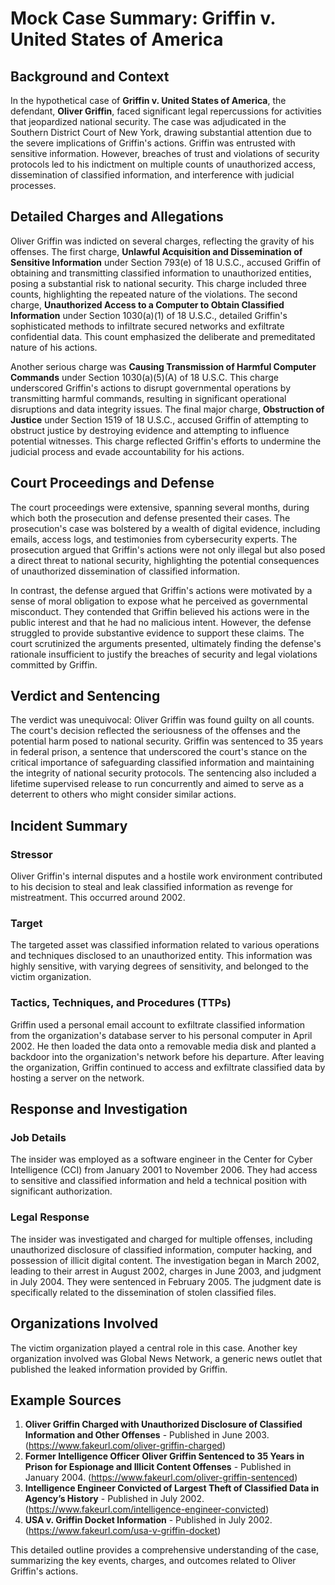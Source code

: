 # Mock Case Summary: Griffin v. United States of America

## Background and Context

In the hypothetical case of **Griffin v. United States of America**, the defendant, **Oliver Griffin**, faced significant legal repercussions for activities that jeopardized national security. The case was adjudicated in the Southern District Court of New York, drawing substantial attention due to the severe implications of Griffin's actions. Griffin was entrusted with sensitive information. However, breaches of trust and violations of security protocols led to his indictment on multiple counts of unauthorized access, dissemination of classified information, and interference with judicial processes.

## Detailed Charges and Allegations

Oliver Griffin was indicted on several charges, reflecting the gravity of his offenses. The first charge, **Unlawful Acquisition and Dissemination of Sensitive Information** under Section 793(e) of 18 U.S.C., accused Griffin of obtaining and transmitting classified information to unauthorized entities, posing a substantial risk to national security. This charge included three counts, highlighting the repeated nature of the violations. The second charge, **Unauthorized Access to a Computer to Obtain Classified Information** under Section 1030(a)(1) of 18 U.S.C., detailed Griffin's sophisticated methods to infiltrate secured networks and exfiltrate confidential data. This count emphasized the deliberate and premeditated nature of his actions.

Another serious charge was **Causing Transmission of Harmful Computer Commands** under Section 1030(a)(5)(A) of 18 U.S.C. This charge underscored Griffin's actions to disrupt governmental operations by transmitting harmful commands, resulting in significant operational disruptions and data integrity issues. The final major charge, **Obstruction of Justice** under Section 1519 of 18 U.S.C., accused Griffin of attempting to obstruct justice by destroying evidence and attempting to influence potential witnesses. This charge reflected Griffin's efforts to undermine the judicial process and evade accountability for his actions.

## Court Proceedings and Defense

The court proceedings were extensive, spanning several months, during which both the prosecution and defense presented their cases. The prosecution's case was bolstered by a wealth of digital evidence, including emails, access logs, and testimonies from cybersecurity experts. The prosecution argued that Griffin's actions were not only illegal but also posed a direct threat to national security, highlighting the potential consequences of unauthorized dissemination of classified information.

In contrast, the defense argued that Griffin's actions were motivated by a sense of moral obligation to expose what he perceived as governmental misconduct. They contended that Griffin believed his actions were in the public interest and that he had no malicious intent. However, the defense struggled to provide substantive evidence to support these claims. The court scrutinized the arguments presented, ultimately finding the defense's rationale insufficient to justify the breaches of security and legal violations committed by Griffin.

## Verdict and Sentencing

The verdict was unequivocal: Oliver Griffin was found guilty on all counts. The court's decision reflected the seriousness of the offenses and the potential harm posed to national security. Griffin was sentenced to 35 years in federal prison, a sentence that underscored the court's stance on the critical importance of safeguarding classified information and maintaining the integrity of national security protocols. The sentencing also included a lifetime supervised release to run concurrently and aimed to serve as a deterrent to others who might consider similar actions.

## Incident Summary

### Stressor

Oliver Griffin's internal disputes and a hostile work environment contributed to his decision to steal and leak classified information as revenge for mistreatment. This occurred around 2002.

### Target

The targeted asset was classified information related to various operations and techniques disclosed to an unauthorized entity. This information was highly sensitive, with varying degrees of sensitivity, and belonged to the victim organization.

### Tactics, Techniques, and Procedures (TTPs)

Griffin used a personal email account to exfiltrate classified information from the organization's database server to his personal computer in April 2002. He then loaded the data onto a removable media disk and planted a backdoor into the organization's network before his departure. After leaving the organization, Griffin continued to access and exfiltrate classified data by hosting a server on the network.

## Response and Investigation

### Job Details

The insider was employed as a software engineer in the Center for Cyber Intelligence (CCI) from January 2001 to November 2006. They had access to sensitive and classified information and held a technical position with significant authorization.

### Legal Response

The insider was investigated and charged for multiple offenses, including unauthorized disclosure of classified information, computer hacking, and possession of illicit digital content. The investigation began in March 2002, leading to their arrest in August 2002, charges in June 2003, and judgment in July 2004. They were sentenced in February 2005. The judgment date is specifically related to the dissemination of stolen classified files.

## Organizations Involved

The victim organization played a central role in this case. Another key organization involved was Global News Network, a generic news outlet that published the leaked information provided by Griffin.

## Example Sources

1. **Oliver Griffin Charged with Unauthorized Disclosure of Classified Information and Other Offenses** - Published in June 2003. (https://www.fakeurl.com/oliver-griffin-charged)
2. **Former Intelligence Officer Oliver Griffin Sentenced to 35 Years in Prison for Espionage and Illicit Content Offenses** - Published in January 2004. (https://www.fakeurl.com/oliver-griffin-sentenced)
3. **Intelligence Engineer Convicted of Largest Theft of Classified Data in Agency’s History** - Published in July 2002. (https://www.fakeurl.com/intelligence-engineer-convicted)
4. **USA v. Griffin Docket Information** - Published in July 2002. (https://www.fakeurl.com/usa-v-griffin-docket)

This detailed outline provides a comprehensive understanding of the case, summarizing the key events, charges, and outcomes related to Oliver Griffin's actions.
